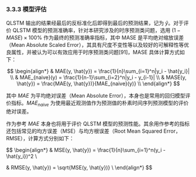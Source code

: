 ### 3.3.3 模型评估

QLSTM 输出的结果经最后的反标准化后即得到最后的预测结果，记为 $\hat{y}$。对于评价 QLSTM 模型的预测准确率，针对本研究涉及的时序预测类问题，选用 $(1 - MASE) \times 100\%$ 作为最终的预测准确率指标，其中 MASE 是平均绝对缩放误差（Mean Absolute Scaled Error），其具有尺度不变性等以及较好的可解释性等优良属性，并被认为可以有效应用于时序预测类问题[91]，MASE 具体计算方式如下：

$$
\begin{align*}
  & MAE(y, \hat{y}) = \frac{1}{n}\sum_{i=1}^n|y_i - \hat{y_i}| \\
  & MAE_{naive}(y) = \frac{1}{n-1}\sum_{i=2}^n|y_i - y_{i-1}| \\
& MASE(y, \hat{y}) = \frac{MAE(y, \hat{y})}{MAE_{naive}(y)} \\
\end{align*}
$$

其中 $MAE$ 为平均绝对误差（Mean Absolute Error），本身也是常用的回归模型评价指标。$MAE_{naive}$ 为使用最近观测值作为预测值的朴素时间序列预测模型的评价绝对误差。

作为参考 $MAE$ 本身也将用于评价 QLSTM 模型的预测性能。其余用作参考的指标还包括常见的均方误差（MSE）与均方根误差（Root Mean Squared Error，RMSE），计算方式分别如下：

$$
\begin{align*}
  & MSE(y, \hat{y}) = \frac{1}{n}\sum_{i=1}^n(y_i - \hat{y_i})^2 \\
  
  & RMSE(y, \hat{y}) = \sqrt{MSE(y, \hat{y})} \\
\end{align*}
$$
